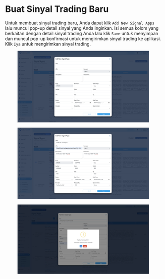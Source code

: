 # Buat Sinyal Trading Baru

Untuk membuat sinyal trading baru, Anda dapat klik `Add New Signal Apps` lalu muncul pop-up detail sinyal yang Anda inginkan. Isi semua kolom yang berkaitan dengan detail sinyal trading Anda lalu klik `Save` untuk menyimpan dan muncul pop-up konfirmasi untuk mengirimkan sinyal trading ke aplikasi. Klik `Iya` untuk mengirimkan sinyal trading.

<figure><img src="../../../.gitbook/assets/Screenshot 2024-01-29 at 14.39.49.png" alt=""><figcaption></figcaption></figure>

<figure><img src="../../../.gitbook/assets/Screenshot 2024-01-29 at 14.43.33.png" alt=""><figcaption></figcaption></figure>

<figure><img src="../../../.gitbook/assets/Screenshot 2024-01-29 at 15.18.24.png" alt=""><figcaption></figcaption></figure>
